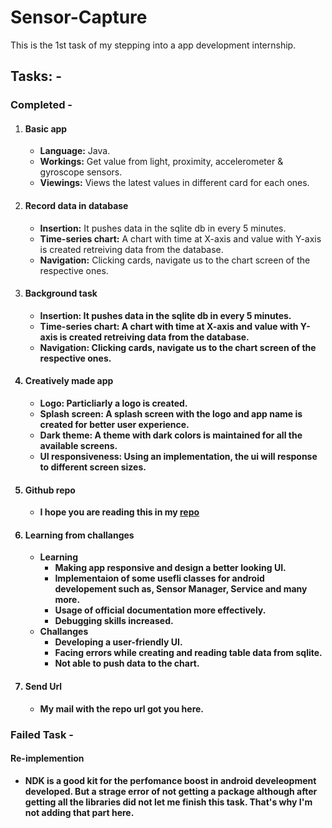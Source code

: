 # Sensor-Capture
This is the 1st task of my stepping into a app development internship.

## Tasks: -
<h3>Completed -</h3> 
<ol>
  <li>
    <h4>Basic app</h4>
    <ul>
      <li><b>Language:</b> Java.</li>
      <li><b>Workings:</b> Get value from light, proximity, accelerometer & gyroscope sensors.</li>
      <li><b>Viewings:</b> Views the latest values in different card for each ones.</li>
    </ul>
  </li>
  <li>
    <h4>Record data in database</h4>
    <ul>
      <li><b>Insertion:</b> It pushes data in the sqlite db in every 5 minutes.</li>
      <li><b>Time-series chart:</b> A chart with time at X-axis and value with Y-axis is created retreiving data from the database.</li>
      <li><b>Navigation:</b> Clicking cards, navigate us to the chart screen of the respective ones.</li>
    </ul>
  </li>
  <li>
    <h4>Background task</h4>
    <ul>
      <li><b>Insertion: It pushes data in the sqlite db in every 5 minutes.</li>
      <li>Time-series chart: A chart with time at X-axis and value with Y-axis is created retreiving data from the database.</li>
      <li>Navigation: Clicking cards, navigate us to the chart screen of the respective ones.</li>
    </ul>
  </li>
  <li>
    <h4>Creatively made app</h4>
    <ul>
      <li><b>Logo:</b> Particliarly a logo is created.</li>
      <li><b>Splash screen:</b> A splash screen with the logo and app name is created for better user experience.</li>
      <li><b>Dark theme:</b> A theme with dark colors is maintained for all the available screens.</li>
      <li><b>UI responsiveness:</b> Using an implementation, the ui will response to different screen sizes.</li>
    </ul>
  </li>
  <li>
    <h4>Github repo</h4>
    <ul>
      <li>I hope you are reading this in my <a href="https://github.com/Neloy-Barman/Sensor-Capture">repo</a></li>
    </ul>
  </li>
  <li>
    <h4>Learning from challanges</h4>
    <ul>
      <li>
           <b>Learning</b>
           <ul>
             <li>Making app responsive and design a better looking UI.</li>
             <li>Implementaion of some usefli classes for android developement such as, Sensor Manager, Service and many more.</li>
             <li>Usage of official documentation more effectively.</li>
             <li>Debugging skills increased. </li>
           </ul>
      </li>
      <li>
           <b>Challanges</b>
           <ul>
             <li>Developing a user-friendly UI.</li>
             <li>Facing errors while creating and reading table data from sqlite.</li>
             <li>Not able to push data to the chart.</li>
           </ul>
      </li>
    </ul>
  </li>
  <li>
    <h4>Send Url</h4>
    <ul>
      <li>My mail with the repo url got you here.</li>
    </ul>
  </li>
</ol>

<h3>Failed Task -</h3>
<h4>Re-implemention</h4>
<ul>
  <li>
    <a>NDK is a good kit for the perfomance boost in android develeopment developed.
     But a strage error of not getting a package although after getting all the libraries did not let me finish this task.
     That's why I'm not adding that part here. </a>
  </li>
</ul>
